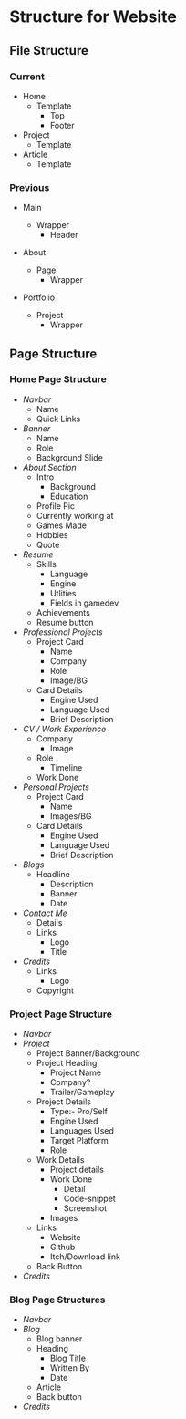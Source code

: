 # Structure for Website

## File Structure

### **Current**

- Home
  - Template
    - Top
    - Footer
- Project
  - Template
- Article
  - Template

### **Previous**

- Main
  - Wrapper
    - Header

- About
  - Page
    - Wrapper

- Portfolio
  - Project
    - Wrapper

## Page Structure

### **Home Page Structure**

- *Navbar*
  - Name
  - Quick Links
- *Banner*
  - Name
  - Role
  - Background Slide
- *About Section*
  - Intro
    - Background
    - Education
  - Profile Pic
  - Currently working at
  - Games Made
  - Hobbies
  - Quote
- *Resume*
  - Skills
    - Language
    - Engine
    - Utlities
    - Fields in gamedev
  - Achievements
  - Resume button
- *Professional Projects*
  - Project Card
    - Name
    - Company
    - Role
    - Image/BG
  - Card Details
    - Engine Used
    - Language Used
    - Brief Description
- *CV / Work Experience*
  - Company
    - Image
  - Role
    - Timeline
  - Work Done
- *Personal Projects*
  - Project Card
    - Name
    - Images/BG
  - Card Details
    - Engine Used
    - Language Used
    - Brief Description
- *Blogs*
  - Headline
    - Description
    - Banner
    - Date
- *Contact Me*
  - Details
  - Links
    - Logo
    - Title
- *Credits*
  - Links
    - Logo
  - Copyright

### **Project Page Structure**

- *Navbar*
- *Project*
  - Project Banner/Background
  - Project Heading
    - Project Name
    - Company?
    - Trailer/Gameplay
  - Project Details
    - Type:- Pro/Self
    - Engine Used
    - Languages Used
    - Target Platform
    - Role
  - Work Details
    - Project details
    - Work Done
      - Detail
      - Code-snippet
      - Screenshot
    - Images
  - Links
    - Website
    - Github
    - Itch/Download link
  - Back Button
- *Credits*

### **Blog Page Structure**s

- *Navbar*
- *Blog*
  - Blog banner
  - Heading
    - Blog Title
    - Written By
    - Date
  - Article
  - Back button
- *Credits*
